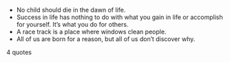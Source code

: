 - No child should die in the dawn of life.
 - Success in life has nothing to do with what you gain in life or accomplish for yourself. It’s what you do for others.
 - A race track is a place where windows clean people.
 - All of us are born for a reason, but all of us don’t discover why.

4 quotes